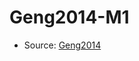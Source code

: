 <a name="material" />

# Geng2014-M1
<script type="application/ld+json">
  {
    "@context": "https://schema.org/",
    "@type": "ChemicalSubstance",
    "http://purl.org/dc/terms/conformsTo":
      {
        "@type": "CreativeWork",
        "@id": "https://bioschemas.org/profiles/ChemicalSubstance/0.4-RELEASE/"
      },
    "@id": "https://egonw.github.io/nanowiki/nanowiki437.html#material",
    "name": "Geng2014-M1",
    "sameAs": "http://127.0.0.1/mediawiki/index.php/Special:URIResolver/Geng2014-2DM1"
  }
</script>


* Source: [Geng2014](Geng2014.md)
